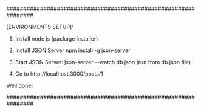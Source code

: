 ################################################################

[ENVIRONMENTS SETUP]:

1) Install node js (package installer)
2) Install JSON Server
npm install -g json-server
3) Start JSON Server:
json-server --watch db.json 
(run from db.json file)

4) Go to http://localhost:3000/posts/1

Well done!

################################################################
